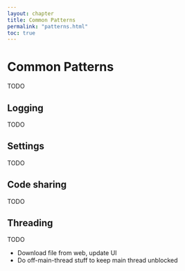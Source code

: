 ```yaml
---
layout: chapter
title: Common Patterns
permalink: "patterns.html"
toc: true
---
```


# Common Patterns

TODO

## Logging

TODO

## Settings

TODO

## Code sharing

TODO


## Threading

TODO

- Download file from web, update UI
- Do off-main-thread stuff to keep main thread unblocked
